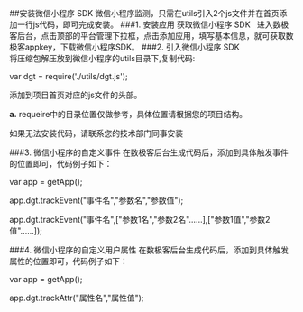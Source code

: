 ##安装微信小程序 SDK
微信小程序监测，只需在utils引入2个js文件并在首页添加一行js代码，即可完成安装。
###1. 安装应用 获取微信小程序 SDK   
进入数极客后台，点击顶部的平台管理下拉框，点击添加应用，填写基本信息，就可获取数极客appkey，下载微信小程序SDK。
###2. 引入微信小程序 SDK  
将压缩包解压放到微信小程序的utils目录下,复制代码:

var dgt = require('./utils/dgt.js');

添加到项目首页对应的js文件的头部。

**a.** requeire中的目录位置仅做参考，具体位置请根据您的项目结构。  
 
如果无法安装代码，请联系您的技术部门同事安装  

###3. 微信小程序的自定义事件
在数极客后台生成代码后，添加到具体触发事件的位置即可，代码例子如下：

var app = getApp();

app.dgt.trackEvent("事件名","参数名","参数值");

app.dgt.trackEvent("事件名",["参数1名","参数2名"......],["参数1值","参数2值"......]);

###4. 微信小程序的自定义用户属性
在数极客后台生成代码后，添加到具体触发属性的位置即可，代码例子如下：

var app = getApp();

app.dgt.trackAttr("属性名","属性值");
